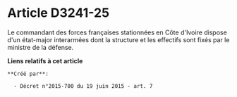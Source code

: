 # Article D3241-25

Le commandant des forces françaises stationnées en Côte d'Ivoire dispose d'un état-major interarmées dont la structure et les
effectifs sont fixés par le ministre de la défense.

**Liens relatifs à cet article**

	**Créé par**:

	  - Décret n°2015-700 du 19 juin 2015 - art. 7

